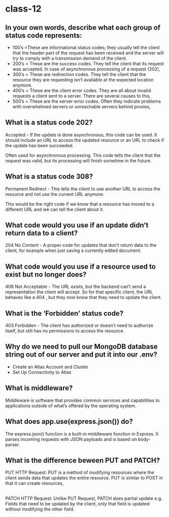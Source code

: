 # class-12

## In your own words, describe what each group of status code represents:
* 100’s =These are informational status codes; they usually tell the client that
 the header part of the request has been received and the server will try to comply with a transmission demand of the client.
* 200’s = These are the success codes. They tell the client that its request was accepted. In case of asynchronous processing of a request (202),
* 300’s = These are redirection codes. They tell the client that the resource they are requesting isn’t available at the expected location anymore.
* 400’s = These are the client error codes. They are all about invalid requests a client sent to a server. There are several causes to this,
* 500’s = These are the server error codes. Often they indicate problems with overwhelmed servers or unreachable servers behind proxies,

## What is a status code 202?
Accepted - If the update is done asynchronous, this code can be used.
It should include an URL to access the updated resource or
an URL to check if the update has been succeeded. <br> 

 Often used for asynchronous processing. 
 This code tells the client that the request was valid,
 but its processing will finish sometime in the future. 
 
 ## What is a status code 308?
 Permanent Redirect - This tells the client to use
 another URL to access the resource and not use the current URL anymore.<br>
 
 This would be the right code if we know that a resource 
 has moved to a different URL and we can tell the client about it.
 
 
 ## What code would you use if an update didn’t return data to a client?
 
 204 No Content - A proper code for updates that don’t return data to the client, 
 for example when just saving a currently edited document.

## What code would you use if a resource used to exist but no longer does?
406 Not Acceptable - The URL exists, but the backend can’t send a representation the client will accept. So for that specific client, the URL behaves like a 404
, but they now know that they need to update the client.

## What is the ‘Forbidden’ status code?
403 Forbidden - The client has authorized or doesn’t need to authorize itself, 
but still has no permissions to access the resource.

## Why do we need to pull our MongoDB database string out of our server and put it into our .env?
* Create an Atlas Account and Cluster
* Set Up Connectivity to Atlas

## What is middleware?
Middleware is software that provides common services and capabilities to applications outside of what’s offered by the operating system. 

## What does app.use(express.json()) do?
The express.json() function is a built-in middleware function in Express. It parses incoming requests with JSON payloads and is based on body-parser.

## What is the difference beween PUT and PATCH?
PUT HTTP Request: PUT is a method of modifying resources where the client sends data that updates the entire resource. PUT is similar to POST in that it can create resources, 

<br>
PATCH HTTP Request: Unlike PUT Request, PATCH does partial update e.g. Fields that need to be updated by the client, only that field is updated without modifying the other field.



